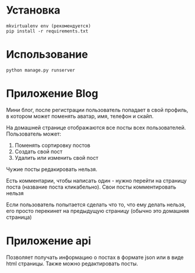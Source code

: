 # Установка

    mkvirtualenv env (рекомендуется)
    pip install -r requirements.txt

# Использование

    python manage.py runserver

# Приложение Blog

Мини блог, после регистрации пользователь попадает в свой профиль, в котором может поменять аватар, имя, телефон и скайп.

На домашней странице отображаются все посты всех пользователей. Пользователь может:
1. Поменять сортировку постов
2. Создать свой пост
3. Удалить или изменить свой пост

Чужие посты редакировать нельзя.

Есть комментарии, чтобы написать один - нужно перейти на страницу поста (название поста кликабельно). Свои посты комментировать нельзя

Если пользователь попытается сделать что то, что ему делать нельзя, его просто перекинет на предыдущую страницу (обычно это домашняя страница)

# Приложение api

Позволяет получать информацию о постах в формате json или в виде html страницы. Также можно редактировать посты.
